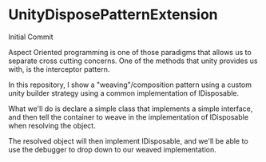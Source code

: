 # UnityDisposePatternExtension
Initial Commit

Aspect Oriented programming is one of those paradigms that allows us to separate cross cutting concerns. 
One of the methods that unity provides us with, is the interceptor pattern.

In this repository, I show a "weaving"/composition pattern using a custom unity builder strategy using a common implementation of IDisposable.

What we'll do is declare a simple class that implements a simple interface, and then tell the container to weave in the implementation of IDisposable when resolving the object.

The resolved object will then implement IDisposable, and we'll be able to use the debugger to drop down to our weaved implementation.

